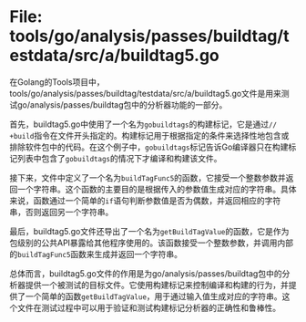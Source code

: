 # File: tools/go/analysis/passes/buildtag/testdata/src/a/buildtag5.go

在Golang的Tools项目中，tools/go/analysis/passes/buildtag/testdata/src/a/buildtag5.go文件是用来测试go/analysis/passes/buildtag包中的分析器功能的一部分。

首先，buildtag5.go中使用了一个名为`gobuildtags`的构建标记，它是通过`// +build`指令在文件开头指定的。构建标记用于根据指定的条件来选择性地包含或排除软件包中的代码。在这个例子中，`gobuildtags`标记告诉Go编译器只在构建标记列表中包含了`gobuildtags`的情况下才编译和构建该文件。

接下来，文件中定义了一个名为`buildTagFunc5`的函数，它接受一个整数参数并返回一个字符串。这个函数的主要目的是根据传入的参数值生成对应的字符串。具体来说，函数通过一个简单的`if`语句判断参数值是否为偶数，并返回相应的字符串，否则返回另一个字符串。

最后，buildtag5.go文件还导出了一个名为`getBuildTagValue`的函数，它是作为包级别的公共API暴露给其他程序使用的。该函数接受一个整数参数，并调用内部的`buildTagFunc5`函数来生成并返回一个字符串。

总体而言，buildtag5.go文件的作用是为go/analysis/passes/buildtag包中的分析器提供一个被测试的目标文件。它使用构建标记来控制编译和构建的行为，并提供了一个简单的函数`getBuildTagValue`，用于通过输入值生成对应的字符串。这个文件在测试过程中可以用于验证和测试构建标记分析器的正确性和鲁棒性。

